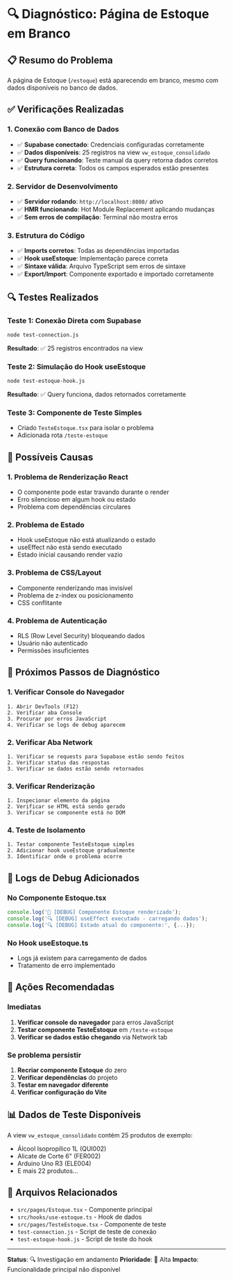 # 🔍 Diagnóstico: Página de Estoque em Branco

## 📋 Resumo do Problema

A página de Estoque (`/estoque`) está aparecendo em branco, mesmo com dados disponíveis no banco de dados.

## ✅ Verificações Realizadas

### 1. Conexão com Banco de Dados
- ✅ **Supabase conectado**: Credenciais configuradas corretamente
- ✅ **Dados disponíveis**: 25 registros na view `vw_estoque_consolidado`
- ✅ **Query funcionando**: Teste manual da query retorna dados corretos
- ✅ **Estrutura correta**: Todos os campos esperados estão presentes

### 2. Servidor de Desenvolvimento
- ✅ **Servidor rodando**: `http://localhost:8080/` ativo
- ✅ **HMR funcionando**: Hot Module Replacement aplicando mudanças
- ✅ **Sem erros de compilação**: Terminal não mostra erros

### 3. Estrutura do Código
- ✅ **Imports corretos**: Todas as dependências importadas
- ✅ **Hook useEstoque**: Implementação parece correta
- ✅ **Sintaxe válida**: Arquivo TypeScript sem erros de sintaxe
- ✅ **Export/Import**: Componente exportado e importado corretamente

## 🔍 Testes Realizados

### Teste 1: Conexão Direta com Supabase
```bash
node test-connection.js
```
**Resultado**: ✅ 25 registros encontrados na view

### Teste 2: Simulação do Hook useEstoque
```bash
node test-estoque-hook.js
```
**Resultado**: ✅ Query funciona, dados retornados corretamente

### Teste 3: Componente de Teste Simples
- Criado `TesteEstoque.tsx` para isolar o problema
- Adicionada rota `/teste-estoque`

## 🚨 Possíveis Causas

### 1. Problema de Renderização React
- O componente pode estar travando durante o render
- Erro silencioso em algum hook ou estado
- Problema com dependências circulares

### 2. Problema de Estado
- Hook useEstoque não está atualizando o estado
- useEffect não está sendo executado
- Estado inicial causando render vazio

### 3. Problema de CSS/Layout
- Componente renderizando mas invisível
- Problema de z-index ou posicionamento
- CSS conflitante

### 4. Problema de Autenticação
- RLS (Row Level Security) bloqueando dados
- Usuário não autenticado
- Permissões insuficientes

## 🔧 Próximos Passos de Diagnóstico

### 1. Verificar Console do Navegador
```
1. Abrir DevTools (F12)
2. Verificar aba Console
3. Procurar por erros JavaScript
4. Verificar se logs de debug aparecem
```

### 2. Verificar Aba Network
```
1. Verificar se requests para Supabase estão sendo feitos
2. Verificar status das respostas
3. Verificar se dados estão sendo retornados
```

### 3. Verificar Renderização
```
1. Inspecionar elemento da página
2. Verificar se HTML está sendo gerado
3. Verificar se componente está no DOM
```

### 4. Teste de Isolamento
```
1. Testar componente TesteEstoque simples
2. Adicionar hook useEstoque gradualmente
3. Identificar onde o problema ocorre
```

## 📝 Logs de Debug Adicionados

### No Componente Estoque.tsx
```javascript
console.log('🚀 [DEBUG] Componente Estoque renderizado');
console.log('🔍 [DEBUG] useEffect executado - carregando dados');
console.log('🔍 [DEBUG] Estado atual do componente:', {...});
```

### No Hook useEstoque.ts
- Logs já existem para carregamento de dados
- Tratamento de erro implementado

## 🎯 Ações Recomendadas

### Imediatas
1. **Verificar console do navegador** para erros JavaScript
2. **Testar componente TesteEstoque** em `/teste-estoque`
3. **Verificar se dados estão chegando** via Network tab

### Se problema persistir
1. **Recriar componente Estoque** do zero
2. **Verificar dependências** do projeto
3. **Testar em navegador diferente**
4. **Verificar configuração do Vite**

## 📊 Dados de Teste Disponíveis

A view `vw_estoque_consolidado` contém 25 produtos de exemplo:
- Álcool Isopropílico 1L (QUI002)
- Alicate de Corte 6" (FER002)
- Arduino Uno R3 (ELE004)
- E mais 22 produtos...

## 🔗 Arquivos Relacionados

- `src/pages/Estoque.tsx` - Componente principal
- `src/hooks/use-estoque.ts` - Hook de dados
- `src/pages/TesteEstoque.tsx` - Componente de teste
- `test-connection.js` - Script de teste de conexão
- `test-estoque-hook.js` - Script de teste do hook

---

**Status**: 🔍 Investigação em andamento
**Prioridade**: 🔴 Alta
**Impacto**: Funcionalidade principal não disponível